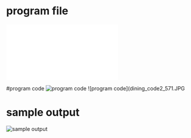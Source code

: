 # program file
![program file](dining_571.c)

#program code
![program code](dining_code1_571.JPG)
![program code](dining_code2_571.JPG


# sample output
![sample output](dining_EO_571.JPG)

